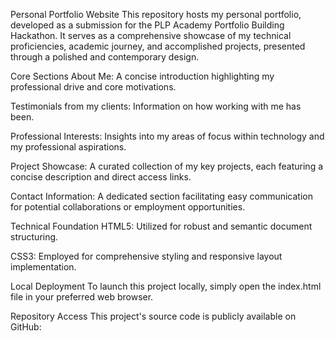 Personal Portfolio Website
This repository hosts my personal portfolio, developed as a submission for the PLP Academy Portfolio Building Hackathon. It serves as a comprehensive showcase of my technical proficiencies, academic journey, and accomplished projects, presented through a polished and contemporary design.

Core Sections
About Me: A concise introduction highlighting my professional drive and core motivations.

Testimonials from my clients: Information on how working with me has been.

Professional Interests: Insights into my areas of focus within technology and my professional aspirations.

Project Showcase: A curated collection of my key projects, each featuring a concise description and direct access links.

Contact Information: A dedicated section facilitating easy communication for potential collaborations or employment opportunities.

Technical Foundation
HTML5: Utilized for robust and semantic document structuring.

CSS3: Employed for comprehensive styling and responsive layout implementation.

Local Deployment
To launch this project locally, simply open the index.html file in your preferred web browser.

Repository Access
This project's source code is publicly available on GitHub: 
